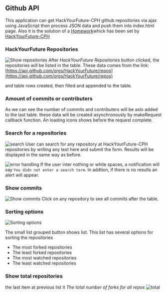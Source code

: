 ## Github API

This application can get HackYourFuture-CPH github repositories via ajax using JavaScript then process JSON data and push them into index.html page. Also it is the solution of a [Homework](https://github.com/HackYourFuture-CPH/JavaScript/blob/master/JavaScript2/Week6/homework.md)whick has been set by [HackYourFuture-CPH](https://github.com/HackYourFuture-CPH)


### HackYourFuture Repositories
![Show repositories](https://raw.githubusercontent.com/zuhairtaha/week6hw/master/src/img/js2w2-1.gif)
After _HackYourFuture Repositories_ button clicked, the repositories will be listed in the table.
These data comes from the link:
[https://api.github.com/orgs/HackYourFuture/repos](https://api.github.com/orgs/HackYourFuture/repos)

and table rows created, then filled and appended to the table.

### Amount of commits or contributers
As we can see the number of commits and contributers will be aslo added to the last table. these data will be created asynchronously by makeRequest callback function. An loading icons shows before the request complete.

### Search for a repositories
![search](https://raw.githubusercontent.com/zuhairtaha/week6hw/master/src/img/js2w2-2.gif)
User can search for any repository at HackYourFuture-CPH repositories by writing any text here and submit the form. Results will be displayed in the same way as before.

![error handling](https://raw.githubusercontent.com/zuhairtaha/week6hw/master/src/img/js2w2-3.gif)
If the user inter nothing or white spaces, a notification will say `You didn not enter a search term`. In addtion, if there is no results an alert will appear.

### Show commits
![Show commits](https://raw.githubusercontent.com/zuhairtaha/week6hw/master/src/img/js2w2-4.gif)
Click on any repository to see all commits after the table.

### Sorting options
![Sorting options](https://raw.githubusercontent.com/zuhairtaha/week6hw/master/src/img/js2w2-5.jpg)

The small list grouped button shows list. This list has several options for sorting the repositories

- The most forked repositories
- The least forked repositories
- The most watched repositories
- The least watched repositories

### Show total repositories
the last item at previous list it _The total number of forks for all repos_
![total](https://raw.githubusercontent.com/zuhairtaha/week6hw/master/src/img/js2w2-6.JPG)
